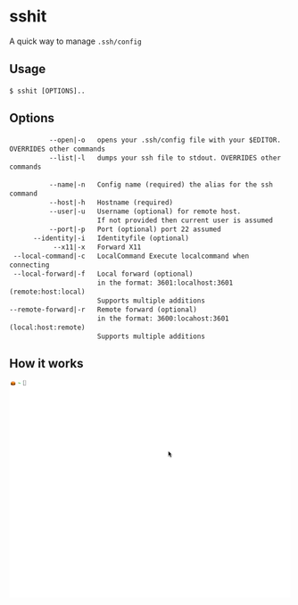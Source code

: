 # sshit

A quick way to manage `.ssh/config`

## Usage

    $ sshit [OPTIONS]..

## Options

              --open|-o   opens your .ssh/config file with your $EDITOR. OVERRIDES other commands
              --list|-l   dumps your ssh file to stdout. OVERRIDES other commands

              --name|-n   Config name (required) the alias for the ssh command
              --host|-h   Hostname (required)
              --user|-u   Username (optional) for remote host.
                          If not provided then current user is assumed
              --port|-p   Port (optional) port 22 assumed
          --identity|-i   Identityfile (optional)
               --x11|-x   Forward X11
     --local-command|-c   LocalCommand Execute localcommand when connecting
     --local-forward|-f   Local forward (optional)
                          in the format: 3601:localhost:3601 (remote:host:local)
                          Supports multiple additions
    --remote-forward|-r   Remote forward (optional)
                          in the format: 3600:locahost:3601 (local:host:remote)
                          Supports multiple additions

## How it works

![sshit demo](sshit-demo.gif "sshit demo")
